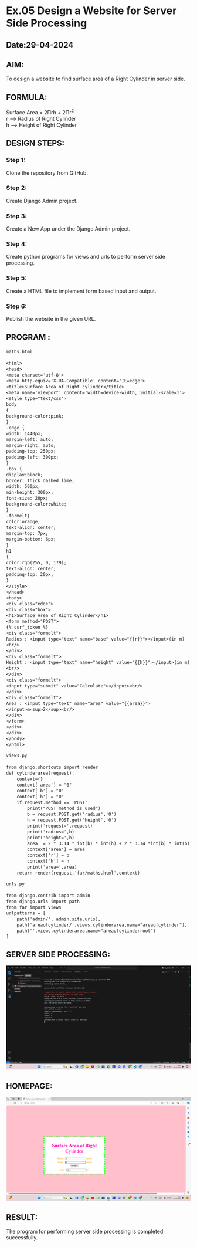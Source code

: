 # Ex.05 Design a Website for Server Side Processing
## Date:29-04-2024

## AIM:
To design a website to find surface area of a Right Cylinder in server side.

## FORMULA:
Surface Area = 2Πrh + 2Πr<sup>2</sup>
<br>r --> Radius of Right Cylinder
<br>h --> Height of Right Cylinder

## DESIGN STEPS:

### Step 1:
Clone the repository from GitHub.

### Step 2:
Create Django Admin project.

### Step 3:
Create a New App under the Django Admin project.

### Step 4:
Create python programs for views and urls to perform server side processing.

### Step 5:
Create a HTML file to implement form based input and output.

### Step 6:
Publish the website in the given URL.

## PROGRAM :
```
maths.html

<html>
<head>
<meta charset='utf-8'>
<meta http-equiv='X-UA-Compatible' content='IE=edge'>
<title>Surface Area of Right cylinder</title>
<meta name='viewport' content='width=device-width, initial-scale=1'>
<style type="text/css">
body 
{
background-color:pink;
}
.edge {
width: 1440px;
margin-left: auto;
margin-right: auto;
padding-top: 250px;
padding-left: 300px;
}
.box {
display:block;
border: Thick dashed lime;
width: 500px;
min-height: 300px;
font-size: 20px;
background-color:white;
}
.formelt{
color:orange;
text-align: center;
margin-top: 7px;
margin-bottom: 6px;
}
h1
{
color:rgb(255, 0, 179);
text-align: center;
padding-top: 20px;
}
</style>
</head>
<body>
<div class="edge">
<div class="box">
<h1>Surface Area of Right Cylinder</h1>
<form method="POST">
{% csrf_token %}
<div class="formelt">
Radius : <input type="text" name="base" value="{{r}}"></input>(in m)<br/>
</div>
<div class="formelt">
Height : <input type="text" name="height" value="{{h}}"></input>(in m)<br/>
</div>
<div class="formelt">
<input type="submit" value="Calculate"></input><br/>
</div>
<div class="formelt">
Area : <input type="text" name="area" value="{{area}}"></input>m<sup>2</sup><br/>
</div>
</form>
</div>
</div>
</body>
</html>
```
```
views.py

from django.shortcuts import render
def cylinderarea(request):
    context={}
    context['area'] = "0"
    context['b'] = "0"
    context['h'] = "0"
    if request.method == 'POST':
        print("POST method is used")
        b = request.POST.get('radius','0')
        h = request.POST.get('height','0')
        print('request=',request)
        print('radius=',b)
        print('height=',h)
        area  = 2 * 3.14 * int(b) * int(h) + 2 * 3.14 *int(b) * int(b)
        context['area'] = area
        context['r'] = b
        context['h'] = h
        print('area=',area)
    return render(request,'far/maths.html',context)

```
```
urls.py

from django.contrib import admin
from django.urls import path
from far import views
urlpatterns = [
    path('admin/', admin.site.urls),
    path('areaofcylinder/',views.cylinderarea,name="areaofcylinder"),
    path('',views.cylinderarea,name="areaofcylinderroot")
]
```


## SERVER SIDE PROCESSING:
![alt text](<Screenshot (13).png>)

## HOMEPAGE:
![alt text](<Screenshot 2024-05-05 180345.png>)

## RESULT:
The program for performing server side processing is completed successfully.
